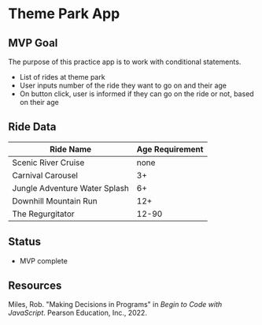 # Theme Park App

## MVP Goal

The purpose of this practice app is to work with conditional statements.

- List of rides at theme park
- User inputs number of the ride they want to go on and their age
- On button click, user is informed if they can go on the ride or not, based on their age

## Ride Data

| Ride Name                     | Age Requirement |
| ----------------------------- | --------------- |
| Scenic River Cruise           | none            |
| Carnival Carousel             | 3+              |
| Jungle Adventure Water Splash | 6+              |
| Downhill Mountain Run         | 12+             |
| The Regurgitator              | 12-90           |

## Status

- MVP complete

## Resources

Miles, Rob. "Making Decisions in Programs" in _Begin to Code with JavaScript_. Pearson Education, Inc., 2022.
